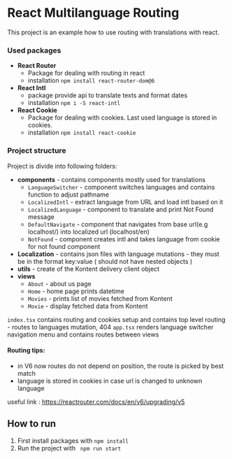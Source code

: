 # React Multilanguage Routing

This project is an example how to use routing with translations with react.

### Used packages

- **React Router**
  - Package for dealing with routing in react 
  - installation ```npm install react-router-dom@6```
- **React Intl**
  - package provide api to translate texts and format dates 
  - installation ```npm i -S react-intl```
- **React Cookie**
  - Package for dealing with cookies. Last used language is stored in cookies.
  - installation ```npm install react-cookie```
  
### Project structure
Project is divide into following folders:
- **components** - contains components mostly used for translations
  - `LanguageSwitcher` - component switches languages and contains function to adjust pathname
  - `LocalizedIntl` - extract language from URL and load intl based on it
  - `LocalizedLanguage` - component to translate and print Not Found message
  - `DefaultNavigate` - component that navigates from base url(e.g localhost/) into localized url (localhost/en)
  - `NotFound` - component creates intl and takes language from cookie for not found component
- **Localization** - contains json files with language mutations - they must be in the format key:value ( should not have nested objects )
- **utils** - create of the Kontent delivery client object
- **views**
  - `About` - about us page
  - `Home` - home page prints datetime
  - `Movies` - prints list of movies fetched from  Kontent
  - `Movie` - display fetched data from Kontent
  

`index.tsx` contains routing and cookies setup and contains top level routing - routes to languages mutation, 404
`app.tsx` renders language switcher navigation menu and contains routes between views


#### Routing tips:
- in V6 now routes do not depend on position, the route is picked by best match
- language is stored in cookies in case url is changed to unknown language

useful link : https://reactrouter.com/docs/en/v6/upgrading/v5


## How to run
1. First install packages with `npm install`
2. Run the project with ` npm run start`
